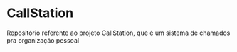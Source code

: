 # CallStation
Repositório referente ao projeto CallStation, que é um sistema de chamados pra organização pessoal
